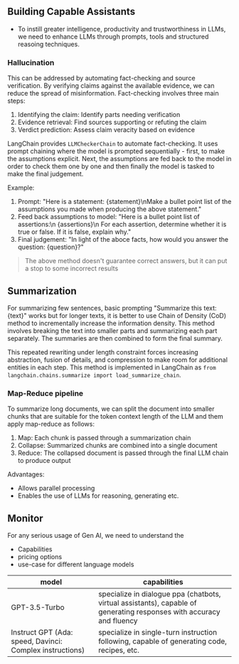 ## Building Capable Assistants

- To instill greater intelligence, productivity and trustworthiness in LLMs, we need to enhance LLMs through prompts,
  tools and structured reasoing techniques.

### Hallucination

This can be addressed by automating fact-checking and source verification. By verifying claims against the available
evidence, we can reduce the spread of misinformation. Fact-checking involves three main steps:

1. Identifying the claim: Identify parts needing verification
2. Evidence retrieval: Find sources supporting or refuting the claim
3. Verdict prediction: Assess claim veracity based on evidence

LangChain provides `LLMCheckerChain` to automate fact-checking. It uses prompt chaining where the model is prompted
sequentially - first, to make the assumptions explicit. Next, the assumptions are fed back to the model in order to
check them one by one and then finally the model is tasked to make the final judgement.

Example:

1. Prompt: "Here is a statement: {statement}\nMake a bullet point list of the assumptions you made when producing the
   above statement."
2. Feed back assumptions to model: "Here is a bullet point list of assertions:\n {assertions}\n For each assertion,
   determine whether it is true or false. If it is false, explain why."
3. Final judgement: "In light of the aboce facts, how would you answer the question: {question}?"

> The above method doesn't guarantee correct answers, but it can put a stop to some incorrect results

## Summarization

For summarizing few sentences, basic prompting "Summarize this text: {text}" works but for longer texts, it is better
to use Chain of Density (CoD) method to incrementally increase the information density. This method involves breaking
the text into smaller parts and summarizing each part separately. The summaries are then combined to form the final
summary.

This repeated rewriting under length constraint forces increasing abstraction, fusion of details, and compression to
make room for additional entities in each step. This method is implemented in LangChain as
`from langchain.chains.summarize import load_summarize_chain`.

### Map-Reduce pipeline

To summarize long documents, we can split the document into smaller chunks that are suitable for the token context
length of the LLM and them apply map-reduce as follows:

1. Map: Each chunk is passed through a summarization chain
2. Collapse: Summarized chunks are combined into a single document
3. Reduce: The collapsed document is passed through the final LLM chain to produce output

Advantages:

- Allows parallel processing
- Enables the use of LLMs for reasoning, generating etc.

## Monitor

For any serious usage of Gen AI, we need to understand the

- Capabilities
- pricing options
- use-case for different language models

| model                                                    | capabilities                                                                                                         |
|----------------------------------------------------------|----------------------------------------------------------------------------------------------------------------------|
| GPT-3.5-Turbo                                            | specialize in dialogue ppa (chatbots, virtual assistants), capable of generating responses with accuracy and fluency |
| Instruct GPT (Ada: speed, Davinci: Complex instructions) | specialize in single-turn instruction following, capable of generating code, recipes, etc.                           |
